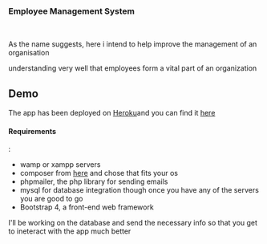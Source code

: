 <h3>Employee Management System</h3></br>
<p>As the name suggests, here i intend to help improve the management of an organisation</p>
<p>understanding very well that employees form a vital part of an organization</p>
<h2>Demo</h2>
<p>The app has been deployed on <a href="www.heroku.com">Heroku</a>and you can find it <a href="https://emsphp.herokuapp.com/">here</a></p>

<h4>Requirements</h4>:
<ul>
<li>
wamp or xampp servers
</li>
<li>
composer from <a href="https://getcomposer.org/">here</a> and chose that fits your os
</li>
<li>
phpmailer, the php library for sending emails</li>
<li>
mysql for database integration though once you have any of the servers you are good to go
</li>
<li>
Bootstrap 4, a front-end web framework
</li>
</ul>
<p>
I'll be working on the database and send the necessary info so that you get to ineteract with the app much better
</p>